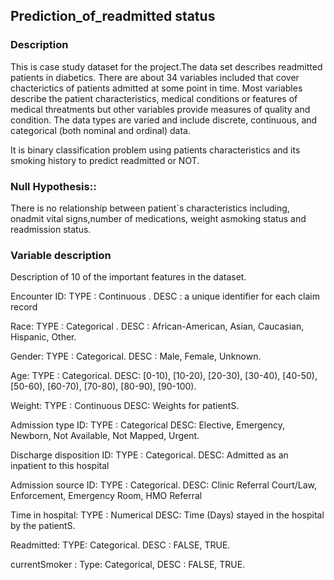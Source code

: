 ## Prediction_of_readmitted status
### Description
This is case study dataset for the  project.The data set describes readmitted patients in diabetics. There are about 34 variables included that cover chacterictics of patients admitted at some point in time. Most variables describe the patient characteristics, medical conditions or features of medical threatments but other variables provide measures of quality and condition. The data types are varied and include discrete, continuous, and categorical (both nominal and ordinal) data.

It is binary classification problem using patients characteristics and its smoking history to predict readmitted or NOT.

### Null Hypothesis:: 
There is no relationship between patient`s characteristics including,  onadmit vital signs,number of medications, weight asmoking status and readmission status.
### Variable description

Description of 10 of the important features in the dataset.

Encounter ID: TYPE : Continuous . DESC : a unique identifier for each claim record

Race: TYPE : Categorical . DESC : African-American, Asian, Caucasian, Hispanic, Other.

Gender: TYPE : Categorical. DESC : Male, Female, Unknown.

Age: TYPE : Categorical. DESC: [0-10), [10-20), [20-30), [30-40), [40-50), [50-60), [60-70), [70-80), [80-90), [90-100).

Weight: TYPE : Continuous DESC: Weights for patientS.

Admission type ID: TYPE : Categorical DESC: Elective, Emergency, Newborn, Not Available, Not Mapped, Urgent.

Discharge disposition ID: TYPE : Categorical. DESC: Admitted as an inpatient to this hospital

Admission source ID: TYPE : Categorical. DESC: Clinic Referral Court/Law, Enforcement, Emergency Room, HMO Referral

Time in hospital: TYPE : Numerical DESC: Time (Days) stayed in the hospital by the patientS.

Readmitted: TYPE: Categorical. DESC : FALSE, TRUE.

currentSmoker : Type: Categorical, DESC : FALSE, TRUE.

